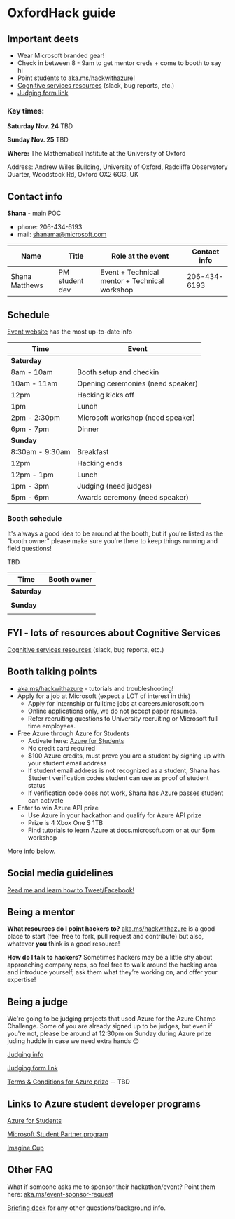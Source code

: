 # OxfordHack guide

## Important deets
- Wear Microsoft branded gear!
- Check in between 8 - 9am to get mentor creds + come to booth to say hi
- Point students to [aka.ms/hackwithazure](https://aka.ms/hackwithazure)!
- [Cognitive services resources](../cog_services_mentor.md) (slack, bug reports, etc.)
- [Judging form link](https://forms.office.com/Pages/ResponsePage.aspx?id=v4j5cvGGr0GRqy180BHbRz_m6h1IaXlHh-JzkM0298RUNlBJMlNYT1lDSFVWVEpFUkpPQTlYTk9JNy4u)

### Key times:

**Saturday Nov. 24**
TBD

**Sunday Nov. 25**
TBD

**Where:** The Mathematical Institute at the University of Oxford

Address: Andrew Wiles Building, University of Oxford, Radcliffe Observatory Quarter, Woodstock Rd, Oxford OX2 6GG, UK
 

## Contact info
**Shana** - main POC
- phone: 206-434-6193
- mail: shanama@microsoft.com

| Name               | Title                         |  Role at the event                            | Contact info |
| ------------------ | ----------------------------- | --------------------------------------------- | ------------ |
| Shana Matthews     | PM student dev                | Event + Technical mentor + Technical workshop | 206-434-6193 |



## Schedule
[Event website](http://www.oxfordhack.uk/) has the most up-to-date info

| Time               | Event                                                                       | 
| ------------------ | --------------------------------------------------------------------------- |
| **Saturday**       |                                                                             |
| 8am - 10am         | Booth setup and checkin                                                     |
| 10am - 11am        | Opening ceremonies (need speaker)                                           |
| 12pm               | Hacking kicks off                                                           |
| 1pm                | Lunch                                                                       |
| 2pm - 2:30pm       | Microsoft workshop (need speaker)                                           |
| 6pm - 7pm          | Dinner                                                                      |
| **Sunday**         |                                                                             |
| 8:30am - 9:30am    | Breakfast                                                                   |
| 12pm               | Hacking ends                                                                |
| 12pm - 1pm         | Lunch                                                                       |
| 1pm - 3pm          | Judging (need judges)                                                       |
| 5pm - 6pm          | Awards ceremony (need speaker)                                              |

### Booth schedule
It's always a good idea to be around at the booth, but if you're listed as the "booth owner" please make sure you're there to keep things running and field questions!

TBD

| Time               | Booth owner                                                                 | 
| ------------------ | --------------------------------------------------------------------------- |
| **Saturday**       |                                                                             |
|                    |                                                                             |
| **Sunday**         |                                                                             |
|                    |                                                                             |

## FYI - lots of resources about Cognitive Services
[Cognitive services resources](../cog_services_mentor.md) (slack, bug reports, etc.)

## Booth talking points
- [aka.ms/hackwithazure](https://aka.ms/hackwithazure) - tutorials and troubleshooting!
- Apply for a job at Microsoft (expect a LOT of interest in this)
   - Apply for internship or fulltime jobs at careers.microsoft.com
   - Online applications only, we do not accept paper resumes.
   - Refer recruiting questions to University recruiting or Microsoft full time employees.
- Free Azure through Azure for Students
   - Activate here: [Azure for Students](https://aka.ms/a4s)
   - No credit card required
   - $100 Azure credits, must prove you are a student by signing up with your student email address
   - If student email address is not recognized as a student, Shana has Student verification codes student can use as proof of student status
   - If verification code does not work, Shana has Azure passes student can activate
- Enter to win Azure API prize
   - Use Azure in your hackathon and qualify for Azure API prize
   - Prize is 4 Xbox One S 1TB
   - Find tutorials to learn Azure at docs.microsoft.com or at our 5pm workshop

     
More info below.


## Social media guidelines
[Read me and learn how to Tweet/Facebook!](../socialguidance.pdf)

## Being a mentor
**What resources do I point hackers to?**
[aka.ms/hackwithazure](https://aka.ms/hackwithazure) is a good place to start (feel free to fork, pull request and contribute) but also, whatever **you** think is a good resource!

**How do I talk to hackers?** 
Sometimes hackers may be a little shy about approaching company reps, so feel free to walk around the hacking area and introduce yourself, ask them what they’re working on, and offer your expertise!


## Being a judge
We're going to be judging projects that used Azure for the Azure Champ Challenge. Some of you are already signed up to be judges, but even if you're not, please be around at 12:30pm on Sunday during Azure prize juding huddle in case we need extra hands 😊

[Judging info](../judging)

[Judging form link](https://forms.office.com/Pages/ResponsePage.aspx?id=v4j5cvGGr0GRqy180BHbRz_m6h1IaXlHh-JzkM0298RUNlBJMlNYT1lDSFVWVEpFUkpPQTlYTk9JNy4u)

[Terms & Conditions for Azure prize]() -- TBD

## Links to Azure student developer programs
[Azure for Students](https://aka.ms/a4s)

[Microsoft Student Partner program](https://imagine.microsoft.com/en-us/msp)

[Imagine Cup](https://imaginecup.microsoft.com/en-us/Events?id=0)

## Other FAQ
What if someone asks me to sponsor their hackathon/event?
Point them here: [aka.ms/event-sponsor-request](https://aka.ms/event-sponsor-request)

[Briefing deck](../hack_briefing_deck.pdf) for any other questions/background info.

